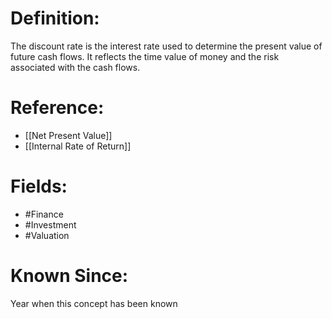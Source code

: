 

# Definition:
The discount rate is the interest rate used to determine the present value of future cash flows. It reflects the time value of money and the risk associated with the cash flows.

# Reference:
- [[Net Present Value]]
- [[Internal Rate of Return]]

# Fields: 
- #Finance
- #Investment
- #Valuation

# Known Since:
Year when this concept has been known

